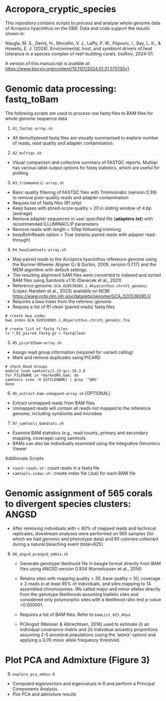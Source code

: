 # Acropora_cryptic_species

This repository contains scripts to process and analyse whole genome data of Acropora hyacinthus on the GBR. Data and code support the results shown in:

Naugle, M. S., Denis, H., Mocellin, V. J., Laffy, P. W., Popovic, I., Bay, L. K., & Howells, E. J. (2024). Environmental, host, and symbiont drivers of heat tolerance in a species complex of reef-building corals. bioRxiv, 2024-01.

A version of this manuscript is avalible at: https://www.biorxiv.org/content/10.1101/2024.01.31.575130v1

# Genomic data processing: fastq_toBam

The following scripts are used to process raw fastq files to BAM files for whole genome sequence data

1) `01_fastqc-array.sh`
  - All demultiplexed fastq files are visually summarised to explore number of reads, read quality and adapter contamination. 

2) `02_multiqc.sh`
  - Visual comparison and collective summary of FASTQC reports. Multiqc has various table output options for fastq statistics, which are useful for plotting.

3) `03_trimmomatic-array.sh`
  - Basic quality filtering of FASTQC files with Trimmomatic (version 0.39) to remove poor-quality reads and adapter contamination
  - Requies list of fastq files (R1 only)
  - Keep bases with phred-score quality > 20 in sliding window of 4 bp (average)
  - Remove adapter sequences in user specified file (**adapters.txt**) with recommended ILLUMINACLIP parameters
  - Remove reads with length < 50bp following trimming
  - keepBothReads option = True (retains paired reads with adapter read-through)

4) `04_bwa2samtools-array.sh`
  - Map paired reads to the Acropora hyacinthus reference genome using the Burrow-Wheeler Aligner (Li & Durbin, 2009, version 0.7.17) and the MEM algorithm with default settings.
  - The resulting alignment SAM files were converted to indexed and sorted BAM files using Samtools v1.10 (Danecek et al., 2021)
  - Reference genome: `GCA_020536085.1_Ahyacinthus.chrsV1_genomic` (López-Nandam et al., 2023) available on NCBI: https://www.ncbi.nlm.nih.gov/datasets/genome/GCA_020536085.1/
  - Requires a bwa index from the referenc genome
  - Requies a list of R1 clean (paired reads) fastq files

```
# create bwa index
bwa index GCA_020536085.1_Ahyacinthus.chrsV1_genomic.fna

# create list of fastq files
ls *_R1_paired.fastq.gz > fastqClean
```


5) `05_picard2bam-array.sh`
  - Assign read group information (required for variant calling)
  - Mark and remove duplicates using PICARD

```
# check Read Groups
module load samtools/1.13-gcc-10.3.0
for FILENAME in *markedRG.bam; do
samtools view -H ${FILENAME} | grep '^@RG'
done
```


6) `06_extract-bam-unmapped-array.sh` [OPTIONAL]
  - Extract unmapped reads from BAM files
  - Unmapped reads will contain all reads not mapped to the reference genome, including symbionts and microbes

7) `07_samtools_bamStats.sh`
  - Examine BAM statistics (e.g., read counts, primary and secondary mapping, coverage) using samtools
  - BAMs can also be individually examined using the Integrative Genomics Viewer 

Additionals Scripts
   - `count-reads.sh` : count reads in a fastq file
   - `samtools-index.sh` : create index file (.bai) for each BAM file

# Genomic assignment of 565 corals to divergent species clusters: ANGSD

- After removing individuals with < 80% of mapped reads and technical replicates, dowstream analyses were performed on 565 samples (for which we had genomic and phenotype data) and 60 colonies collected during a natural bleaching event (total=625).

8) `08_angsd_pcangsd_admix.sh`
    - Generate genotype likelihood file in beagle format directly from BAM files using ANGSD version 0.934 (Korneliussen et al., 2014)
    - Retains sites with mapping quality > 30, base quality > 30, coverage ≥ 3 reads in at least 95% of individuals, and sites mapping to 14 assembled chromosomes. We called major and minor alleles directly from the genotype likelihoods assuming biallelic sites and considered only polymorphic sites with a likelihood ratio test p-value <0.000001. 
    - Requires a list of BAM files. Refer to `bamList_625_Ahya`
      
    - PCAngsd (Meisner & Albrechtsen, 2018) used to estimate (i) an individual covariance matrix and (ii) individual ancestry proportions assuming 2-5 ancestral populations (using the ‘admix’ option) and applying a 0.05 minor allele frequency threshold.
   
# Plot PCA and Admixture (Figure 3)
9) `explore_pca_admix.R`
 - Computed eigenvectors and eigenvalues in R and perform a Principal Components Analysis.
 - Plot PCA and admixture results
 

